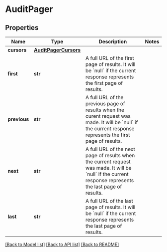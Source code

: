 # AuditPager

## Properties
Name | Type | Description | Notes
------------ | ------------- | ------------- | -------------
**cursors** | [**AuditPagerCursors**](AuditPagerCursors.md) |  | 
**first** | **str** | A full URL of the first page of results.  It will be &#x60;null&#x60; if the current response represents the first page of results. | 
**previous** | **str** | A full URL of the previous page of results when the curent request was made.  It will be &#x60;null&#x60; if the current response represents the first page of results. | 
**next** | **str** | A full URL of the next page of results when the current request was made.  It will be &#x60;null&#x60; if the current response represents the last page of results. | 
**last** | **str** | A full URL of the last page of results.  It will be &#x60;null&#x60; if the current response represents the last page of results. | 

[[Back to Model list]](../README.md#documentation-for-models) [[Back to API list]](../README.md#documentation-for-api-endpoints) [[Back to README]](../README.md)

